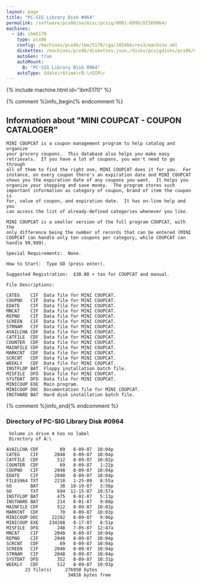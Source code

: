 ```yaml
---
layout: page
title: "PC-SIG Library Disk #964"
permalink: /software/pcx86/sw/misc/pcsig/0001-0999/DISK0964/
machines:
  - id: ibm5170
    type: pcx86
    config: /machines/pcx86/ibm/5170/cga/1024kb/rev3/machine.xml
    diskettes: /machines/pcx86/diskettes.json,/disks/pcsigdisks/pcx86/diskettes.json
    autoGen: true
    autoMount:
      B: "PC-SIG Library Disk 0964"
    autoType: $date\r$time\rB:\rDIR\r
---
```


{% include machine.html id="ibm5170" %}

{% comment %}info_begin{% endcomment %}

## Information about "MINI COUPCAT - COUPON CATALOGER"

    MINI COUPCAT is a coupon management program to help catalog and organize
    your grocery coupons.  This database also helps you make easy
    retrievals.  If you have a lot of coupons, you won't need to go through
    all of them to find the right one, MINI COUPCAT does it for you.  For
    instance, on every coupon there's an expiration date and MINI COUPCAT
    shows you the expiration date of any coupons you want.  It helps you
    organize your shopping and save money.  The program stores such
    important information as category of coupon, brand of item the coupon is
    for, value of coupon, and expiration date.  It has on-line help and you
    can access the list of already-defined categories whenever you like.
    
    MINI COUPCAT is a smaller version of the full program COUPCAT, with the
    only difference being the number of records that can be entered (MINI
    COUPCAT can handle only ten coupons per category, while COUPCAT can
    handle 99,999).
    
    Special Requirements:  None.
    
    How to Start:  Type GO (press enter).
    
    Suggested Registration:  $30.00 + tax for COUPCAT and manual.
    
    File Descriptions:
    
    CATEG    CIF  Data file for MINI COUPCAT.
    COUPNO   CIF  Data file for MINI COUPCAT.
    EDATE    CIF  Data file for MINI COUPCAT.
    MNCAT    CIF  Data file for MINI COUPCAT.
    REPNO    CIF  Data file for MINI COUPCAT.
    SCREEN   CIF  Data file for MINI COUPCAT.
    STRNAM   CIF  Data file for MINI COUPCAT.
    AVAILCHA CDF  Data file for MINI COUPCAT.
    CATFILE  CDF  Data file for MINI COUPCAT.
    COUNTER  CDF  Data file for MINI COUPCAT.
    MAINFILE CDF  Data file for MINI COUPCAT.
    MARKCNT  CDF  Data file for MINI COUPCAT.
    SCRCNT   CDF  Data file for MINI COUPCAT.
    WEEKLY   CDF  Data file for MINI COUPCAT.
    INSTFLOP BAT  Floppy installation batch file.
    MISFILE  DFD  Data file for MINI COUPCAT.
    SYSTDAT  DFD  Data file for MINI COUPCAT.
    MINICOUP EXE  Main program.
    MINICOUP DOC  Documentation file for MINI COUPCAT.
    INSTHARD BAT  Hard disk installation batch file.
{% comment %}info_end{% endcomment %}


### Directory of PC-SIG Library Disk #0964

     Volume in drive A has no label
     Directory of A:\

    AVAILCHA CDF        69   8-09-87  10:04p
    CATEG    CIF      2048   8-09-87  10:04p
    CATFILE  CDF       512   8-09-87  10:02p
    COUNTER  CDF        69   8-09-87   1:22p
    COUPNO   CIF      2048   8-09-87  10:04p
    EDATE    CIF      2048   8-09-87  10:04p
    FILES964 TXT      2210   1-25-89   8:55a
    GO       BAT        38  10-19-87   3:56p
    GO       TXT       694  12-15-87  10:57a
    INSTFLOP BAT       475   8-02-87   5:13p
    INSTHARD BAT       214   8-01-87   9:08p
    MAINFILE CDF       512   8-09-87  10:02p
    MARKCNT  CDF        70   8-09-87  10:03p
    MINICOUP DOC     22282   8-09-87   9:06p
    MINICOUP EXE    234288   8-17-87   8:51p
    MISFILE  DFD       248   7-05-87  12:47a
    MNCAT    CIF      2048   8-09-87  10:04p
    REPNO    CIF      2048   8-09-87  10:04p
    SCRCNT   CDF        69   8-09-87  10:04p
    SCREEN   CIF      2048   8-09-87  10:04p
    STRNAM   CIF      2048   8-09-87  10:04p
    SYSTDAT  DFD       352   8-09-87  10:31p
    WEEKLY   CDF       512   8-09-87  10:03p
           23 file(s)     276950 bytes
                           34816 bytes free
